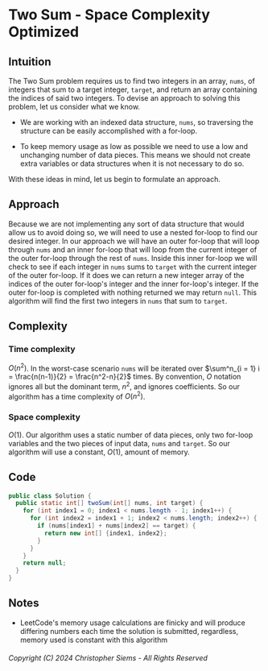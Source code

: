 <!---
Copyright (C) 2024 Christopher Siems - All Rights Reserved

You may use, distribute, and modify this code under the terms of the GNU General Public License 3, which should have been included this file. If not visit: https://www.gnu.org/licenses/gpl-3.0.en.html
--->

# Two Sum - Space Complexity Optimized

## Intuition

The Two Sum problem requires us to find two integers in an array, `nums`, of integers that sum to a target integer, `target`, and return an array containing the indices of said two integers. To devise an approach to solving this problem, let us consider what we know.

- We are working with an indexed data structure, `nums`, so traversing the structure can be easily accomplished with a for-loop.

- To keep memory usage as low as possible we need to use a low and unchanging number of data pieces. This means we should not create extra variables or data structures when it is not necessary to do so.

With these ideas in mind, let us begin to formulate an approach.

## Approach

Because we are not implementing any sort of data structure that would allow us to avoid doing so, we will need to use a nested for-loop to find our desired integer. In our approach we will have an outer for-loop that will loop through `nums` and an inner for-loop that will loop from the current integer of the outer for-loop through the rest of `nums`. Inside this inner for-loop we will check to see if each integer in `nums` sums to `target` with the current integer of the outer for-loop. If it does we can return a new integer array of the indices of the outer for-loop's integer and the inner for-loop's integer. If the outer for-loop is completed with nothing returned we may return `null`. This algorithm will find the first two integers in `nums` that sum to `target`.

## Complexity

### Time complexity

$O(n^2)$. In the worst-case scenario `nums` will be iterated over $\sum^n_{i = 1} i = \frac{n(n-1)}{2} = \frac{n^2-n}{2}$ times. By convention, $O$ notation ignores all but the dominant term, $n^2$, and ignores coefficients. So our algorithm has a time complexity of $O(n^2)$.

### Space complexity

$O(1)$. Our algorithm uses a static number of data pieces, only two for-loop variables and the two pieces of input data, `nums` and `target`. So our algorithm will use a constant, $O(1)$, amount of memory.

## Code

```Java
public class Solution {
  public static int[] twoSum(int[] nums, int target) {
    for (int index1 = 0; index1 < nums.length - 1; index1++) {
      for (int index2 = index1 + 1; index2 < nums.length; index2++) {
        if (nums[index1] + nums[index2] == target) {
          return new int[] {index1, index2};
        }
      }
    }
    return null;
  }
}
```

## Notes

- LeetCode's memory usage calculations are finicky and will produce differing numbers each time the solution is submitted, regardless, memory used is constant with this algorithm

###### Copyright (C) 2024 Christopher Siems - All Rights Reserved
